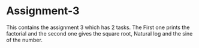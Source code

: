 # Assignment-3
This contains the assignment 3 which has 2 tasks. The First one prints the factorial and the second one gives the square root, Natural log and the sine of the number.
